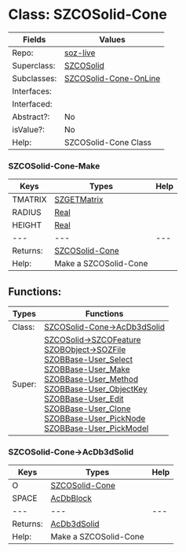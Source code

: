 
# Class:	SZCOSolid-Cone

| Fields | Values |
| --------- | --------- |
| Repo: | [soz-live](/repos/soz-live.html) |
| Superclass: | [SZCOSolid](SZCOSolid.html) |
| Subclasses: | [SZCOSolid-Cone-OnLine](SZCOSolid-Cone-OnLine.html) |
| Interfaces: |  |
| Interfaced: |  |
| Abstract?: | No |
| isValue?: | No |
| Help: | SZCOSolid-Cone Class |

### SZCOSolid-Cone-Make

| Keys | Types | Help |
| --------- | --------- | --------- |
| TMATRIX | [SZGETMatrix](SZGETMatrix.html) |  |
| RADIUS | [Real](Real.html) |  |
| HEIGHT | [Real](Real.html) |  |
| --- | --- | --- |
| Returns: | [SZCOSolid-Cone](SZCOSolid-Cone.html) |
| Help: | Make a SZCOSolid-Cone |


## Functions:

| Types | Functions |
| --------- | --------- |
| Class: | [SZCOSolid-Cone->AcDb3dSolid](#SZCOSolid-Cone->AcDb3dSolid) |
| Super: | [SZCOSolid->SZCOFeature](SZCOSolid.html) <br> [SZOBObject->SOZFile](SZOBObject.html) <br> [SZOBBase-User_Select](SZOBBase.html) <br> [SZOBBase-User_Make](SZOBBase.html) <br> [SZOBBase-User_Method](SZOBBase.html) <br> [SZOBBase-User_ObjectKey](SZOBBase.html) <br> [SZOBBase-User_Edit](SZOBBase.html) <br> [SZOBBase-User_Clone](SZOBBase.html) <br> [SZOBBase-User_PickNode](SZOBBase.html) <br> [SZOBBase-User_PickModel](SZOBBase.html) |


### SZCOSolid-Cone->AcDb3dSolid

| Keys | Types | Help |
| --------- | --------- | --------- |
| O | [SZCOSolid-Cone](SZCOSolid-Cone.html) |  |
| SPACE | [AcDbBlock](AcDbBlock.html) |  |
| --- | --- | --- |
| Returns: | [AcDb3dSolid](AcDb3dSolid.html) |
| Help: | Make a SZCOSolid-Cone |

